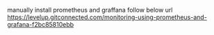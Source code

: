 manually install prometheus and graffana follow below url 
https://levelup.gitconnected.com/monitoring-using-prometheus-and-grafana-f2bc85810ebb
